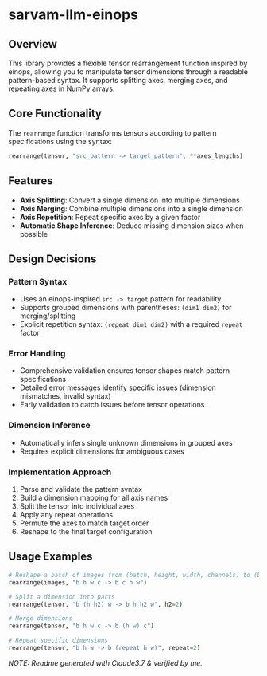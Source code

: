 # sarvam-llm-einops

## Overview
This library provides a flexible tensor rearrangement function inspired by einops, allowing you to manipulate tensor dimensions through a readable pattern-based syntax. It supports splitting axes, merging axes, and repeating axes in NumPy arrays.

## Core Functionality
The `rearrange` function transforms tensors according to pattern specifications using the syntax:
```python
rearrange(tensor, "src_pattern -> target_pattern", **axes_lengths)
```

## Features
- **Axis Splitting**: Convert a single dimension into multiple dimensions
- **Axis Merging**: Combine multiple dimensions into a single dimension
- **Axis Repetition**: Repeat specific axes by a given factor
- **Automatic Shape Inference**: Deduce missing dimension sizes when possible

## Design Decisions

### Pattern Syntax
- Uses an einops-inspired `src -> target` pattern for readability
- Supports grouped dimensions with parentheses: `(dim1 dim2)` for merging/splitting
- Explicit repetition syntax: `(repeat dim1 dim2)` with a required `repeat` factor

### Error Handling
- Comprehensive validation ensures tensor shapes match pattern specifications
- Detailed error messages identify specific issues (dimension mismatches, invalid syntax)
- Early validation to catch issues before tensor operations

### Dimension Inference
- Automatically infers single unknown dimensions in grouped axes
- Requires explicit dimensions for ambiguous cases

### Implementation Approach
1. Parse and validate the pattern syntax
2. Build a dimension mapping for all axis names
3. Split the tensor into individual axes
4. Apply any repeat operations
5. Permute the axes to match target order
6. Reshape to the final target configuration

## Usage Examples
```python
# Reshape a batch of images from (batch, height, width, channels) to (batch, channels, height, width)
rearrange(images, "b h w c -> b c h w")

# Split a dimension into parts
rearrange(tensor, "b (h h2) w -> b h h2 w", h2=2)

# Merge dimensions
rearrange(tensor, "b h w c -> b (h w) c")

# Repeat specific dimensions
rearrange(tensor, "b h w -> b (repeat h w)", repeat=2)
```

*NOTE: Readme generated with Claude3.7 & verified by me.*
